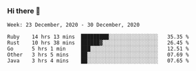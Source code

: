 ### Hi there 👋

<!--START_SECTION:waka-->
```text
Week: 23 December, 2020 - 30 December, 2020

Ruby    14 hrs 13 mins  █████████░░░░░░░░░░░░░░░░   35.35 % 
Rust    10 hrs 38 mins  ██████▓░░░░░░░░░░░░░░░░░░   26.45 % 
Go      5 hrs 1 min     ███░░░░░░░░░░░░░░░░░░░░░░   12.51 % 
Other   3 hrs 5 mins    ██░░░░░░░░░░░░░░░░░░░░░░░   07.69 % 
Java    3 hrs 4 mins    ██░░░░░░░░░░░░░░░░░░░░░░░   07.65 % 
```
<!--END_SECTION:waka-->

<!--
**yqmmm/yqmmm** is a ✨ _special_ ✨ repository because its `README.md` (this file) appears on your GitHub profile.

Here are some ideas to get you started:

- 🔭 I’m currently working on ...
- 🌱 I’m currently learning ...
- 👯 I’m looking to collaborate on ...
- 🤔 I’m looking for help with ...
- 💬 Ask me about ...
- 📫 How to reach me: ...
- 😄 Pronouns: ...
- ⚡ Fun fact: ...
-->
